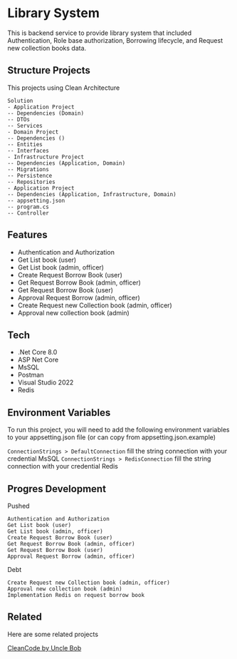 # Library System
This is backend service to provide library system that included Authentication, Role base authorization, Borrowing lifecycle, and Request new collection books data.

## Structure Projects
This projects using Clean Architecture

```
Solution
- Application Project
-- Dependencies (Domain)
-- DTOs
-- Services
- Domain Project
-- Dependencies ()
-- Entities
-- Interfaces
- Infrastructure Project
-- Dependencies (Application, Domain)
-- Migrations
-- Persistence
-- Repositories
- Application Project
-- Dependencies (Application, Infrastructure, Domain)
-- appsetting.json
-- program.cs
-- Controller
``` 


## Features

- Authentication and Authorization
- Get List book (user)
- Get List book (admin, officer)
- Create Request Borrow Book (user)
- Get Request Borrow Book (admin, officer)
- Get Request Borrow Book (user)
- Approval Request Borrow (admin, officer)
- Create Request new Collection book (admin, officer)
- Approval new collection book (admin)
## Tech

- .Net Core 8.0
- ASP Net Core
- MsSQL
- Postman
- Visual Studio 2022
- Redis

## Environment Variables

To run this project, you will need to add the following environment variables to your appsetting.json file (or can copy from appsetting.json.example)

`ConnectionStrings > DefaultConnection` 
fill the string connection with your credential MsSQL
`ConnectionStrings > RedisConnection` 
fill the string connection with your credential Redis

## Progres Development
Pushed

    Authentication and Authorization
    Get List book (user)
    Get List book (admin, officer)
    Create Request Borrow Book (user)
    Get Request Borrow Book (admin, officer)
    Get Request Borrow Book (user)
    Approval Request Borrow (admin, officer)
    
Debt

    Create Request new Collection book (admin, officer)
    Approval new collection book (admin)
    Implementation Redis on request borrow book


## Related

Here are some related projects

[CleanCode by Uncle Bob](https://blog.cleancoder.com/uncle-bob/2012/08/13/the-clean-architecture.html)


